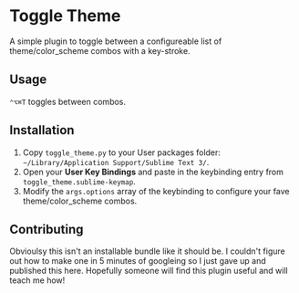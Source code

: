 # Toggle Theme
A simple plugin to toggle between a configureable list of theme/color_scheme combos with a key-stroke.

## Usage
`⌃⌥⌘T` toggles between combos.

## Installation
1. Copy `toggle_theme.py` to your User packages folder: `~/Library/Application Support/Sublime Text 3/`.
2. Open your **User Key Bindings** and paste in the keybinding entry from `toggle_theme.sublime-keymap`.
3. Modify the `args.options` array of the keybinding to configure your fave theme/color_scheme combos.

## Contributing
Obvioulsy this isn't an installable bundle like it should be. I couldn't figure out how to make one in 5 minutes of googleing so I just gave up and published this here. Hopefully someone will find this plugin useful and will teach me how!
